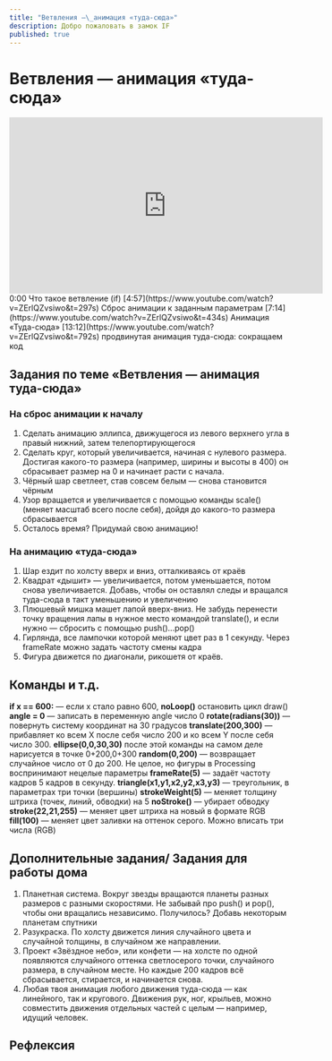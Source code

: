 ```yaml
---
title: "Ветвления —\_анимация «туда-сюда»"
description: Добро пожаловать в замок IF
published: true
---
```

# Ветвления — анимация «туда-сюда»
<iframe width="560" height="315" src="https://www.youtube.com/embed/ZErlQZvsiwo" frameborder="0" allow="accelerometer; autoplay; clipboard-write; encrypted-media; gyroscope; picture-in-picture" allowfullscreen></iframe>
0:00 Что такое ветвление (if)
[4:57](https://www.youtube.com/watch?v=ZErlQZvsiwo&t=297s) Сброс анимации к заданным параметрам
[7:14](https://www.youtube.com/watch?v=ZErlQZvsiwo&t=434s) Анимация «Туда-сюда»
[13:12](https://www.youtube.com/watch?v=ZErlQZvsiwo&t=792s) продвинутая анимация туда-сюда: сокращаем код

## Задания по теме «Ветвления — анимация туда-сюда»
### На сброс анимации к началу

1. Сделать анимацию эллипса, движущегося из левого верхнего угла в правый нижний, затем телепортирующегося
2. Сделать круг, который увеличивается, начиная с нулевого размера. Достигая какого-то размера (например, ширины и высоты в 400) он сбрасывает размер на 0 и начинает расти с начала.
3. Чёрный шар светлеет, став совсем белым — снова становится чёрным
4. Узор вращается и увеличивается с помощью команды scale() (меняет масштаб всего после себя), дойдя до какого-то размера сбрасывается
5. Осталось время? Придумай свою анимацию!

### На анимацию «туда-сюда»

1. Шар ездит по холсту вверх и вниз, отталкиваясь от краёв
2. Квадрат «дышит» — увеличивается, потом уменьшается, потом снова увеличивается. Добавь, чтобы он оставлял следы и вращался туда-сюда в такт уменьшению и увеличению
3. Плюшевый мишка машет лапой вверх-вниз. Не забудь перенести точку вращения лапы в нужное место командой translate(),  и если нужно — сбросить с помощью push()...pop()
4. Гирлянда, все лампочки которой меняют цвет раз в 1 секунду. Через frameRate можно задать частоту смены кадра
5. Фигура движется по диагонали, рикошетя от краёв.

## Команды и т.д.

**if x == 600:** — если x стало равно 600, 
    **noLoop()** остановить цикл draw() 
**angle = 0** — записать в переменную angle число 0
**rotate(radians(30))** — повернуть систему координат на 30 градусов
**translate(200,300)** — прибавляет ко всем X после себя число 200 и ко всем Y после себя число 300. **ellipse(0,0,30,30)** после этой команды на самом деле нарисуется в точке 0+200,0+300
**random(0,200)** — возвращает случайное число от 0 до 200. Не целое, но фигуры в Processing воспринимают нецелые параметры
**frameRate(5)** — задаёт частоту кадров 5 кадров в секунду.
**triangle(x1,y1,x2,y2,x3,y3)** — треугольник, в параметрах три точки (вершины)
**strokeWeight(5)** — меняет толщину штриха (точек, линий, обводки) на 5
**noStroke()** — убирает обводку
**stroke(22,21,255)** — меняет цвет штриха на новый в формате RGB
**fill(100)** — меняет цвет заливки на оттенок серого. Можно вписать три числа (RGB)

## Дополнительные задания/ Задания для работы дома

1. Планетная система. Вокруг звезды вращаются планеты разных размеров с разными скоростями. Не забывай про push() и pop(), чтобы они вращались независимо. Получилось? Добавь некоторым планетам спутники
2. Разукраска. По холсту движется линия случайного цвета и случайной толщины, в случайном же направлении.
3. Проект «Звёздное небо», или конфети — на холсте по одной появляются случайного оттенка светлосерого точки, случайного размера, в случайном месте. Но каждые 200 кадров всё сбрасывается, стирается, и начинается снова.
4. Любая твоя анимация любого движения туда-сюда — как линейного, так и кругового. Движения рук, ног, крыльев, можно совместить движения отдельных частей с целым — например, идущий человек.

## Рефлексия

